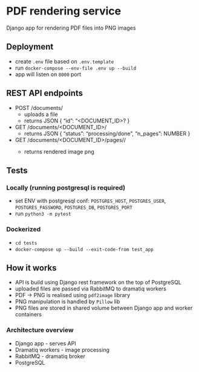 # PDF rendering service
Django app for rendering PDF files into PNG images

## Deployment
- create `.env` file based on `.env.template`
- run `docker-compose --env-file .env up --build`
- app will listen on `8000` port

## REST API endpoints
- POST /documents/
    - uploads a file
    - returns JSON { “id”: “<DOCUMENT_ID>? }
- GET /documents/<DOCUMENT_ID>/
    - returns JSON { “status”: “processing/done”, “n_pages”: NUMBER }
- GET /documents/<DOCUMENT_ID>/pages/<NUMBER>/
    - returns rendered image png


## Tests
### Locally (running postgresql is required)
- set ENV with postgresql conf: `POSTGRES_HOST`, `POSTGRES_USER`, `POSTGRES_PASSWORD`, `POSTGRES_DB`, `POSTGRES_PORT`
- run `python3 -m pytest`

### Dockerized
- `cd tests`
- `docker-compose up --build --exit-code-from test_app`

## How it works
- API is build using Django rest framework on the top of PostgreSQL
- uploaded files are passed via RabbitMQ to dramatiq workers
- PDF -> PNG is realised using `pdf2image` library
- PNG manipulation is handled by `Pillow` lib
- PNG files are stored in shared volume between Django app and worker containers

### Architecture overview
- Django app - serves API
- Dramatiq workers - image processing
- RabbitMQ - dramatiq broker
- PostgreSQL
